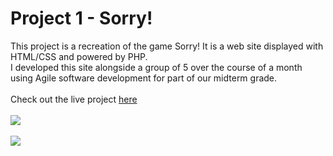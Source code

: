 # Project 1 - Sorry!
This project is a recreation of the game Sorry! It is a web site displayed with HTML/CSS and powered by PHP.
<br>
I developed this site alongside a group of 5 over the course of a month using Agile software development for part of our midterm grade.<br><br>
Check out the live project [here](http://webdev.cse.msu.edu/~delfuoc1/project1/)
<br><br> <img src="https://i.imgur.com/Oe3j97V.png">
<br><br> <img src="https://i.imgur.com/nibQy4R.png"> <br>